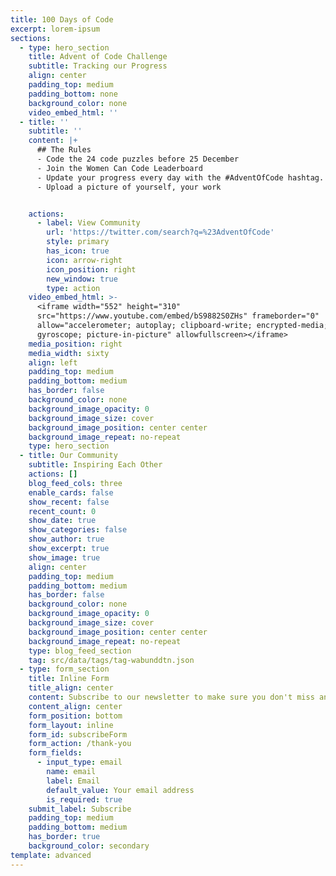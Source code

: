 ```yaml
---
title: 100 Days of Code
excerpt: lorem-ipsum
sections:
  - type: hero_section
    title: Advent of Code Challenge
    subtitle: Tracking our Progress
    align: center
    padding_top: medium
    padding_bottom: none
    background_color: none
    video_embed_html: ''
  - title: ''
    subtitle: ''
    content: |+
      ## The Rules
      - Code the 24 code puzzles before 25 December 
      - Join the Women Can Code Leaderboard
      - Update your progress every day with the #AdventOfCode hashtag.
      - Upload a picture of yourself, your work


    actions:
      - label: View Community
        url: 'https://twitter.com/search?q=%23AdventOfCode'
        style: primary
        has_icon: true
        icon: arrow-right
        icon_position: right
        new_window: true
        type: action
    video_embed_html: >-
      <iframe width="552" height="310"
      src="https://www.youtube.com/embed/bS9882S0ZHs" frameborder="0"
      allow="accelerometer; autoplay; clipboard-write; encrypted-media;
      gyroscope; picture-in-picture" allowfullscreen></iframe>
    media_position: right
    media_width: sixty
    align: left
    padding_top: medium
    padding_bottom: medium
    has_border: false
    background_color: none
    background_image_opacity: 0
    background_image_size: cover
    background_image_position: center center
    background_image_repeat: no-repeat
    type: hero_section
  - title: Our Community
    subtitle: Inspiring Each Other
    actions: []
    blog_feed_cols: three
    enable_cards: false
    show_recent: false
    recent_count: 0
    show_date: true
    show_categories: false
    show_author: true
    show_excerpt: true
    show_image: true
    align: center
    padding_top: medium
    padding_bottom: medium
    has_border: false
    background_color: none
    background_image_opacity: 0
    background_image_size: cover
    background_image_position: center center
    background_image_repeat: no-repeat
    type: blog_feed_section
    tag: src/data/tags/tag-wabunddtn.json
  - type: form_section
    title: Inline Form
    title_align: center
    content: Subscribe to our newsletter to make sure you don't miss anything.
    content_align: center
    form_position: bottom
    form_layout: inline
    form_id: subscribeForm
    form_action: /thank-you
    form_fields:
      - input_type: email
        name: email
        label: Email
        default_value: Your email address
        is_required: true
    submit_label: Subscribe
    padding_top: medium
    padding_bottom: medium
    has_border: true
    background_color: secondary
template: advanced
---
```

